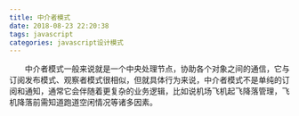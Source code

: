 ```yaml
---
title: 中介者模式
date: 2018-08-23 22:20:38
tags: javascript
categories: javascript设计模式
---
```


&emsp;&emsp;中介者模式一般来说就是一个中央处理节点，协助各个对象之间的通信，它与订阅发布模式、观察者模式很相似，但就具体行为来说，中介者模式不是单纯的订阅和通知，通常它会伴随着更复杂的业务逻辑，比如说机场飞机起飞降落管理，飞机降落前需知道跑道空闲情况等诸多因素。

<!--more-->

```js

```